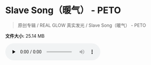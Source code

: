 # Slave Song（暖气） - PETO

> 原创专辑 / REAL GLOW 真实发光 / Slave Song（暖气） - PETO

**文件大小**: 25.14 MB

<audio preload="none" controls><source src="https://file.hsyhx.top/archive/原创专辑/REAL GLOW 真实发光/Slave Song（暖气） - PETO.flac" type="audio/mpeg">🤔 您的浏览器不支持此音频格式</audio>